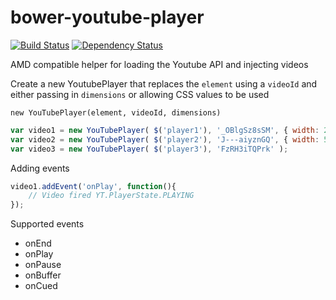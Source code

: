 bower-youtube-player
====================
[![Build Status](https://travis-ci.org/thomaswelton/bower-youtube-player.png)](https://travis-ci.org/thomaswelton/bower-youtube-player)
[![Dependency Status](https://david-dm.org/thomaswelton/bower-youtube-player.png)](https://david-dm.org/thomaswelton/bower-youtube-player)

AMD compatible helper for loading the Youtube API and injecting videos

Create a new YoutubePlayer that replaces the `element` using a `videoId` and either passing in `dimensions` or allowing CSS values to be used

``new YouTubePlayer(element, videoId, dimensions)``

```javascript
var video1 = new YouTubePlayer( $('player1'), '_OBlgSz8sSM', { width: 200, height:200 } );
var video2 = new YouTubePlayer( $('player2'), 'J---aiyznGQ', { width: 500 } );
var video3 = new YouTubePlayer( $('player3'), 'FzRH3iTQPrk' );
```

Adding events

```javascript
video1.addEvent('onPlay', function(){
	// Video fired YT.PlayerState.PLAYING
});
```

Supported events
- onEnd
- onPlay
- onPause
- onBuffer
- onCued

